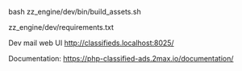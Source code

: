 bash zz_engine/dev/bin/build_assets.sh

zz_engine/dev/requirements.txt

Dev mail web UI
http://classifieds.localhost:8025/

Documentation:
https://php-classified-ads.2max.io/documentation/
